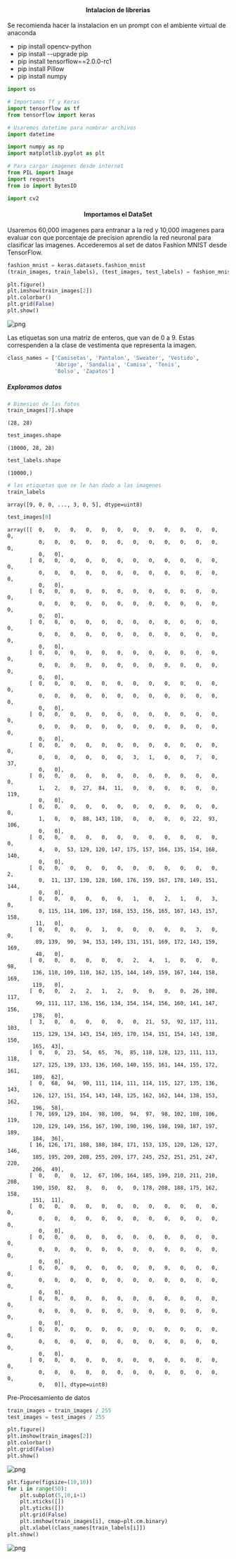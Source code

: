 
<h4 align="center"> Intalacion de librerias </h4>
Se recomienda hacer la instalacion en un prompt con el ambiente virtual de anaconda
<ul> <li> pip install opencv-python </li> 
     <li> pip install --upgrade pip </li>
     <li> pip install tensorflow==2.0.0-rc1 </li>
     <li> pip install Pillow </li>
     <li> pip install numpy </li>
</ul>


```python
import os

# Importamos Tf y Keras
import tensorflow as tf 
from tensorflow import keras

# Usaremos datetime para nombrar archivos
import datetime

import numpy as np
import matplotlib.pyplot as plt

# Para cargar imagenes desde internet
from PIL import Image
import requests
from io import BytesIO

import cv2
```

<h4 align="center"> Importamos el DataSet </h4>
Usaremos 60,000 imagenes para entranar a la red y 10,000 imagenes para evaluar con que porcentaje de precision aprendio la red neuronal para clasificar las imagenes. Accederemos al set de datos Fashion MNIST desde TensorFlow.


```python
fashion_mnist = keras.datasets.fashion_mnist
(train_images, train_labels), (test_images, test_labels) = fashion_mnist.load_data()
```


```python
plt.figure()
plt.imshow(train_images[2])
plt.colorbar()
plt.grid(False)
plt.show()
```


![png](output_4_0.png)


Las etiquetas son una matriz de enteros, que van de 0 a 9. Estas correspenden a la clase de vestimenta que representa la imagen.


```python
class_names = ['Camisetas', 'Pantalon', 'Sweater', 'Vestido',
               'Abrigo', 'Sandalia', 'Camisa', 'Tenis',
               'Bolso', 'Zapatos']
```

<h5> Exploramos datos </h5>


```python
# Dimesion de las fotos
train_images[7].shape
```




    (28, 28)




```python
test_images.shape
```




    (10000, 28, 28)




```python
test_labels.shape
```




    (10000,)




```python
# las etiquetas que se le han dado a las imagenes
train_labels
```




    array([9, 0, 0, ..., 3, 0, 5], dtype=uint8)




```python
test_images[0]
```




    array([[  0,   0,   0,   0,   0,   0,   0,   0,   0,   0,   0,   0,   0,
              0,   0,   0,   0,   0,   0,   0,   0,   0,   0,   0,   0,   0,
              0,   0],
           [  0,   0,   0,   0,   0,   0,   0,   0,   0,   0,   0,   0,   0,
              0,   0,   0,   0,   0,   0,   0,   0,   0,   0,   0,   0,   0,
              0,   0],
           [  0,   0,   0,   0,   0,   0,   0,   0,   0,   0,   0,   0,   0,
              0,   0,   0,   0,   0,   0,   0,   0,   0,   0,   0,   0,   0,
              0,   0],
           [  0,   0,   0,   0,   0,   0,   0,   0,   0,   0,   0,   0,   0,
              0,   0,   0,   0,   0,   0,   0,   0,   0,   0,   0,   0,   0,
              0,   0],
           [  0,   0,   0,   0,   0,   0,   0,   0,   0,   0,   0,   0,   0,
              0,   0,   0,   0,   0,   0,   0,   0,   0,   0,   0,   0,   0,
              0,   0],
           [  0,   0,   0,   0,   0,   0,   0,   0,   0,   0,   0,   0,   0,
              0,   0,   0,   0,   0,   0,   0,   0,   0,   0,   0,   0,   0,
              0,   0],
           [  0,   0,   0,   0,   0,   0,   0,   0,   0,   0,   0,   0,   0,
              0,   0,   0,   0,   0,   0,   0,   0,   0,   0,   0,   0,   0,
              0,   0],
           [  0,   0,   0,   0,   0,   0,   0,   0,   0,   0,   0,   0,   0,
              0,   0,   0,   0,   0,   0,   3,   1,   0,   0,   7,   0,  37,
              0,   0],
           [  0,   0,   0,   0,   0,   0,   0,   0,   0,   0,   0,   0,   0,
              1,   2,   0,  27,  84,  11,   0,   0,   0,   0,   0,   0, 119,
              0,   0],
           [  0,   0,   0,   0,   0,   0,   0,   0,   0,   0,   0,   0,   0,
              1,   0,   0,  88, 143, 110,   0,   0,   0,   0,  22,  93, 106,
              0,   0],
           [  0,   0,   0,   0,   0,   0,   0,   0,   0,   0,   0,   0,   0,
              4,   0,  53, 129, 120, 147, 175, 157, 166, 135, 154, 168, 140,
              0,   0],
           [  0,   0,   0,   0,   0,   0,   0,   0,   0,   0,   0,   0,   2,
              0,  11, 137, 130, 128, 160, 176, 159, 167, 178, 149, 151, 144,
              0,   0],
           [  0,   0,   0,   0,   0,   0,   1,   0,   2,   1,   0,   3,   0,
              0, 115, 114, 106, 137, 168, 153, 156, 165, 167, 143, 157, 158,
             11,   0],
           [  0,   0,   0,   0,   1,   0,   0,   0,   0,   0,   3,   0,   0,
             89, 139,  90,  94, 153, 149, 131, 151, 169, 172, 143, 159, 169,
             48,   0],
           [  0,   0,   0,   0,   0,   0,   2,   4,   1,   0,   0,   0,  98,
            136, 110, 109, 110, 162, 135, 144, 149, 159, 167, 144, 158, 169,
            119,   0],
           [  0,   0,   2,   2,   1,   2,   0,   0,   0,   0,  26, 108, 117,
             99, 111, 117, 136, 156, 134, 154, 154, 156, 160, 141, 147, 156,
            178,   0],
           [  3,   0,   0,   0,   0,   0,   0,  21,  53,  92, 117, 111, 103,
            115, 129, 134, 143, 154, 165, 170, 154, 151, 154, 143, 138, 150,
            165,  43],
           [  0,   0,  23,  54,  65,  76,  85, 118, 128, 123, 111, 113, 118,
            127, 125, 139, 133, 136, 160, 140, 155, 161, 144, 155, 172, 161,
            189,  62],
           [  0,  68,  94,  90, 111, 114, 111, 114, 115, 127, 135, 136, 143,
            126, 127, 151, 154, 143, 148, 125, 162, 162, 144, 138, 153, 162,
            196,  58],
           [ 70, 169, 129, 104,  98, 100,  94,  97,  98, 102, 108, 106, 119,
            120, 129, 149, 156, 167, 190, 190, 196, 198, 198, 187, 197, 189,
            184,  36],
           [ 16, 126, 171, 188, 188, 184, 171, 153, 135, 120, 126, 127, 146,
            185, 195, 209, 208, 255, 209, 177, 245, 252, 251, 251, 247, 220,
            206,  49],
           [  0,   0,   0,  12,  67, 106, 164, 185, 199, 210, 211, 210, 208,
            190, 150,  82,   8,   0,   0,   0, 178, 208, 188, 175, 162, 158,
            151,  11],
           [  0,   0,   0,   0,   0,   0,   0,   0,   0,   0,   0,   0,   0,
              0,   0,   0,   0,   0,   0,   0,   0,   0,   0,   0,   0,   0,
              0,   0],
           [  0,   0,   0,   0,   0,   0,   0,   0,   0,   0,   0,   0,   0,
              0,   0,   0,   0,   0,   0,   0,   0,   0,   0,   0,   0,   0,
              0,   0],
           [  0,   0,   0,   0,   0,   0,   0,   0,   0,   0,   0,   0,   0,
              0,   0,   0,   0,   0,   0,   0,   0,   0,   0,   0,   0,   0,
              0,   0],
           [  0,   0,   0,   0,   0,   0,   0,   0,   0,   0,   0,   0,   0,
              0,   0,   0,   0,   0,   0,   0,   0,   0,   0,   0,   0,   0,
              0,   0],
           [  0,   0,   0,   0,   0,   0,   0,   0,   0,   0,   0,   0,   0,
              0,   0,   0,   0,   0,   0,   0,   0,   0,   0,   0,   0,   0,
              0,   0],
           [  0,   0,   0,   0,   0,   0,   0,   0,   0,   0,   0,   0,   0,
              0,   0,   0,   0,   0,   0,   0,   0,   0,   0,   0,   0,   0,
              0,   0]], dtype=uint8)



Pre-Procesamiento de datos


```python
train_images = train_images / 255
test_images = test_images / 255

plt.figure()
plt.imshow(train_images[2])
plt.colorbar()
plt.grid(False)
plt.show()
```


![png](output_14_0.png)



```python
plt.figure(figsize=(10,10))
for i in range(50):
    plt.subplot(5,10,i+1)
    plt.xticks([])
    plt.yticks([])
    plt.grid(False)
    plt.imshow(train_images[i], cmap=plt.cm.binary)
    plt.xlabel(class_names[train_labels[i]])
plt.show()
```


![png](output_15_0.png)



```python

```
